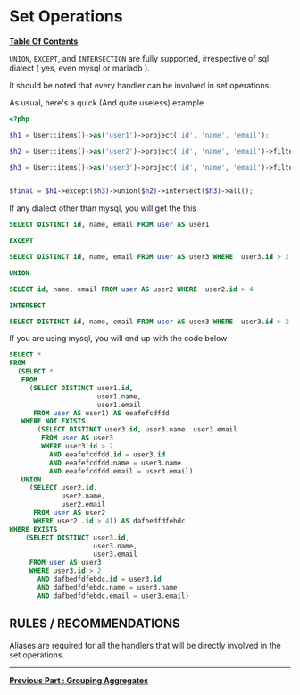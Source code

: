 # Set Operations
**[ Table Of Contents](toc.md)**

`UNION`, `EXCEPT`, and `INTERSECTION` are fully supported, irrespective of sql dialect ( yes, even mysql or mariadb ).

It should be noted that every handler can be involved in set operations.

As usual, here's a quick (And quite useless) example.

```php
<?php

$h1 = User::items()->as('user1')->project('id', 'name', 'email');

$h2 = User::items()->as('user2')->project('id', 'name', 'email')->filter(['id.gt'=>4]);

$h3 = User::items()->as('user3')->project('id', 'name', 'email')->filter(['id.gt'=>2]);


$final = $h1->except($h3)->union($h2)->intersect($h3)->all();
```
If any dialect other than mysql, you will get the this  

```sql
SELECT DISTINCT id, name, email FROM user AS user1 

EXCEPT 

SELECT DISTINCT id, name, email FROM user AS user3 WHERE  user3.id > 2 

UNION 

SELECT id, name, email FROM user AS user2 WHERE  user2.id > 4 

INTERSECT 

SELECT DISTINCT id, name, email FROM user AS user3 WHERE  user3.id > 2
```  

If you are using mysql, you will end up with the code below

```sql
SELECT *
FROM
  (SELECT *
   FROM
     (SELECT DISTINCT user1.id,
                      user1.name,
                      user1.email
      FROM user AS user1) AS eeafefcdfdd
   WHERE NOT EXISTS
       (SELECT DISTINCT user3.id, user3.name, user3.email
        FROM user AS user3
        WHERE user3.id > 2
          AND eeafefcdfdd.id = user3.id
          AND eeafefcdfdd.name = user3.name
          AND eeafefcdfdd.email = user3.email)
   UNION
     (SELECT user2.id,
             user2.name,
             user2.email
      FROM user AS user2
      WHERE user2 .id > 4)) AS dafbedfdfebdc
WHERE EXISTS
    (SELECT DISTINCT user3.id,
                     user3.name,
                     user3.email
     FROM user AS user3
     WHERE user3.id > 2
       AND dafbedfdfebdc.id = user3.id
       AND dafbedfdfebdc.name = user3.name
       AND dafbedfdfebdc.email = user3.email)
```

## RULES / RECOMMENDATIONS
Aliases are required for all the handlers that will be directly involved in the set operations.


---
**[Previous Part : Grouping Aggregates](grouping.md)** 